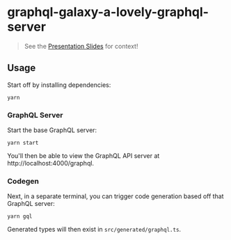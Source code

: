 # graphql-galaxy-a-lovely-graphql-server

> See the [Presentation Slides](https://1drv.ms/p/s!AvUc1cvPrJnWvtJB3w7D6elasOWEZQ?e=oUoanS) for context!

## Usage

Start off by installing dependencies:

```shell
yarn
```

### GraphQL Server

Start the base GraphQL server:

```shell
yarn start
```

You'll then be able to view the GraphQL API server at http://localhost:4000/graphql.

### Codegen

Next, in a separate terminal, you can trigger code generation based off that GraphQL server:

```shell
yarn gql
```

Generated types will then exist in `src/generated/graphql.ts`.
